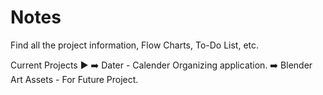 # Notes

Find all the project information, Flow Charts, To-Do List, etc.

Current Projects ▶️
➡️ Dater - Calender Organizing application.
➡️ Blender Art Assets - For Future Project.
